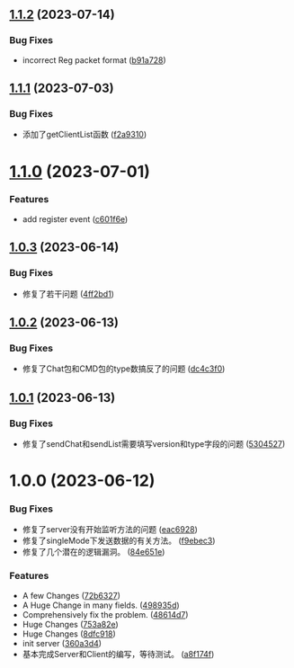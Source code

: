 ## [1.1.2](https://github.com/CJGroup/node-justchat/compare/v1.1.1...v1.1.2) (2023-07-14)


### Bug Fixes

* incorrect Reg packet format ([b91a728](https://github.com/CJGroup/node-justchat/commit/b91a728afe9749a38c91248c13e94e3223c6e81b))

## [1.1.1](https://github.com/CJGroup/node-justchat/compare/v1.1.0...v1.1.1) (2023-07-03)


### Bug Fixes

* 添加了getClientList函数 ([f2a9310](https://github.com/CJGroup/node-justchat/commit/f2a93104ba6dea2e323967c6f040d970ee9ce0d0))

# [1.1.0](https://github.com/CJGroup/node-justchat/compare/v1.0.3...v1.1.0) (2023-07-01)


### Features

* add register event ([c601f6e](https://github.com/CJGroup/node-justchat/commit/c601f6ec66b7e3fe0b8eae712ba742541018a38f))

## [1.0.3](https://github.com/CJGroup/node-justchat/compare/v1.0.2...v1.0.3) (2023-06-14)


### Bug Fixes

* 修复了若干问题 ([4ff2bd1](https://github.com/CJGroup/node-justchat/commit/4ff2bd1ccfe9e83b71830334ea8df68e26634213))

## [1.0.2](https://github.com/CJGroup/node-justchat/compare/v1.0.1...v1.0.2) (2023-06-13)


### Bug Fixes

* 修复了Chat包和CMD包的type数搞反了的问题 ([dc4c3f0](https://github.com/CJGroup/node-justchat/commit/dc4c3f0ab8061ee43ac42a655710c6e90c8dc0e8))

## [1.0.1](https://github.com/CJGroup/node-justchat/compare/v1.0.0...v1.0.1) (2023-06-13)


### Bug Fixes

* 修复了sendChat和sendList需要填写version和type字段的问题 ([5304527](https://github.com/CJGroup/node-justchat/commit/5304527b0d8525a4e5239bad3ec35b90a748e778))

# 1.0.0 (2023-06-12)


### Bug Fixes

* 修复了server没有开始监听方法的问题 ([eac6928](https://github.com/CJGroup/node-justchat/commit/eac6928a9f8005a23e5d291402c95912864962ea))
* 修复了singleMode下发送数据的有关方法。 ([f9ebec3](https://github.com/CJGroup/node-justchat/commit/f9ebec32bca114a400d4568784d2329dc3583b2b))
* 修复了几个潜在的逻辑漏洞。 ([84e651e](https://github.com/CJGroup/node-justchat/commit/84e651e7a4056c01911f72c3bd68593b30ecad10))


### Features

* A few Changes ([72b6327](https://github.com/CJGroup/node-justchat/commit/72b63273adf303a4e89d01e1344b5d1712a38523))
* A Huge Change in many fields. ([498935d](https://github.com/CJGroup/node-justchat/commit/498935d703dd88ff7eedbb7944196bba4b0e9f94))
* Comprehensively fix the problem. ([48614d7](https://github.com/CJGroup/node-justchat/commit/48614d747edc06cbe0d7ae28f48f0efd543a2a66))
* Huge Changes ([753a82e](https://github.com/CJGroup/node-justchat/commit/753a82ec608ed7f3548072b76181560da000e2b0))
* Huge Changes ([8dfc918](https://github.com/CJGroup/node-justchat/commit/8dfc918a49f07aef095066cc3cc558e233c7506e))
* init server ([360a3d4](https://github.com/CJGroup/node-justchat/commit/360a3d47a1a2e3d314a0374853b0a42ce69569cc))
* 基本完成Server和Client的编写，等待测试。 ([a8f174f](https://github.com/CJGroup/node-justchat/commit/a8f174fd7f9202d2b97fdf53a399ef97837f3e96))
